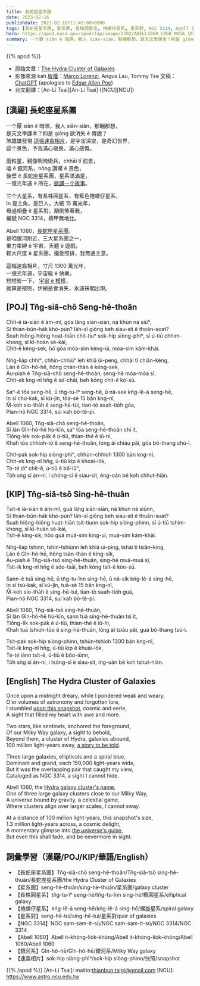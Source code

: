 ```yaml
---
title: 長蛇座星系團
date: 2023-02-16
publishdate: 2023-02-16T11:45:00+0800
tags: [長蛇座星系團, 星系團, 長株圓星系, 捲螺仔星系, 星系對, NGC 3314, Abell 1060, 銀河系, 速翕相片]
hero: https://apod.nasa.gov/apod/fap/image/2302/ABELL1060_LRGB_NASA_1024.jpg
summary: 一个厭 siān ê 暗暝，我人 siān-siān，那睏那想，是天文學課本？抑是 giōng 欲消失 ê 傳說？
---
```


{{% apod %}}

- 原始文章：[The Hydra Cluster of Galaxies](https://apod.nasa.gov/apod/ap230216.html)
- 影像來源 kah [版權][copyright]：[Marco Lorenzi](https://www.glitteringlights.com/), Angus Lau, Tommy Tse
文稿：[ChatGPT](https://openai.com/blog/chatgpt/) (apologies to [Edgar Allen Poe](https://www.poets.org/poet/edgar-allan-poe))
- 台文翻譯：[An-Li Tsai][An-Li Tsai] ([NCU][NCU])

## [漢羅] 長蛇座星系團
一个厭 siān ê 暗暝，我人 siān-siān，那睏那想，  
是天文學課本？抑是 giōng 欲消失 ê 傳說？  
煞雄雄發現 [這張速翕相片][upon this snapshot]，是宇宙深空，是奇幻世界，  
這个景色，予我滿心敬畏，滿心感慨。

兩粒星，親像咧徛衛兵，chhāi tī 前景，  
咱 ê 銀河系，hŏng 讚嘆 ê 景色，  
後壁 ê 長蛇座星系團，星系滿滿是，  
一億光年遠 ê 所在，[欲講一个故事][a story to be told]。

三个大星系，有長株圓星系，有藍色捲螺仔星系，  
In 是主角，是巨人，大細 15 萬光年，  
毋過相疊 ê 星系對，顛倒煞著我，  
編號 NGC 3314，媠甲無地比。

Abell 1060，[長蛇座星系團][Hydra galaxy cluster's name]，  
是咱銀河附近，三大星系團之一，  
重力束縛 ê 宇宙，天體 ê 遊戲，  
較大尺度 ê 星系團，攏愛照排，我無通主意。

這幅速翕相片，寸尺 1300 萬光年，  
一億光年遠，宇宙級 ê 快樂，  
短短影一下， [宇宙 ê 模樣][the universe's guise]，  
就算是按呢，伊總是會消失，永遠袂閣出現。

## [POJ] Tn̂g-siâ-chō Seng-hē-thoân
Chi̍t-ê ià-siān ê àm-mî, góa lâng siān-siān, ná khùn ná siūⁿ,  
Sī thian-bûn-ha̍k khò-pún? Ia̍h-sī giōng beh siau-sit ê thoân-soat?  
Soah hiông-hiông hoat-hiān chit-tiuⁿ sok-hip siòng-phìⁿ, sī ú-tiū chhim-khong, sī kî-hoàn sè-kài,  
Chit-ê kéng-sek, hō͘ góa móa-sim kèng-ùi, móa-sim kám-khài.

Nn̄g-lia̍p chhiⁿ, chhin-chhiūⁿ leh khiā ūi-peng, chhāi tī chiân-kéng,  
Lán ê Gîn-hô-hē, hŏng chàn-thàn ê kéng-sek,  
Āu-piah ê Tn̂g-siâ-chō seng-hē-thoân, seng-hē móa-móa sī,  
Chi̍t-ek kng-nî hn̄g ê só͘-chāi, beh kóng chi̍t-ê kò͘-sū.

Saⁿ-ê tōa seng-hē, ū tn̂g-tu-îⁿ seng-hē, ū nâ-sek kńg-lê-á seng-hē,  
In sī chú-kak, sī kū-jîn, tōa-sè 15 bān kng-nî,  
M̄-koh sio-tha̍h ê seng-hē-tùi, tian-tò soah-tio̍h góa,  
Pian-hō NGC 3314, súi kah bô-tè-pí.

Abell 1060, Tn̂g-siâ-chō seng-hē-thoân,  
Sī lán Gîn-hô-hē hù-kīn, saⁿ tōa seng-hē-thoân chi it,  
Tiōng-le̍k sok-pa̍k ê ú-tiū, thian-thé ê iû-hì,  
Khah tōa chhioh-tō͘ ê seng-hē-thoân, lóng ài chiàu pâi, góa bô-thang chú-ì.

Chit-pak sok-hip siòng-phìⁿ, chhùn-chhioh 1300 bān kng-nî,  
Chi̍t-ek kng-nî hn̄g, ú-tiū kip ê khoài-lo̍k,  
Té-té iáⁿ chi̍t-ē, ú-tiū ê bô͘-iūⁿ,  
To̍h sǹg sī án-ni, i chóng-sī ē siau-sit, éng-oán bē koh chhut-hiān.

## [KIP] Tn̂g-siâ-tsō Sing-hē-thuân
Tsi̍t-ê ià-siān ê àm-mî, guá lâng siān-siān, ná khùn ná siūnn,  
Sī thian-bûn-ha̍k khò-pún? Ia̍h-sī giōng beh siau-sit ê thuân-suat?  
Suah hiông-hiông huat-hiān tsit-tiunn sok-hip siòng-phìnn, sī ú-tiū tshim-khong, sī kî-huàn sè-kài,  
Tsit-ê kíng-sik, hōo guá muá-sim kìng-uì, muá-sim kám-khài.

Nn̄g-lia̍p tshinn, tshin-tshiūnn leh khiā uī-ping, tshāi tī tsiân-kíng,  
Lán ê Gîn-hô-hē, hŏng tsàn-thàn ê kíng-sik,  
Āu-piah ê Tn̂g-siâ-tsō sing-hē-thuân, sing-hē muá-muá sī,  
Tsi̍t-ik kng-nî hn̄g ê sóo-tsāi, beh kóng tsi̍t-ê kòo-sū.

Sann-ê tuā sing-hē, ū tn̂g-tu-înn sing-hē, ū nâ-sik kńg-lê-á sing-hē,  
In sī tsú-kak, sī kū-jîn, tuā-sè 15 bān kng-nî,  
M̄-koh sio-tha̍h ê sing-hē-tuì, tian-tò suah-tio̍h guá,  
Pian-hō NGC 3314, suí kah bô-tè-pí.

Abell 1060, Tn̂g-siâ-tsō sing-hē-thuân,  
Sī lán Gîn-hô-hē hù-kīn, sann tuā sing-hē-thuân tsi it,  
Tiōng-li̍k sok-pa̍k ê ú-tiū, thian-thé ê iû-hì,  
Khah tuā tshioh-tōo ê sing-hē-thuân, lóng ài tsiàu pâi, guá bô-thang tsú-ì.

Tsit-pak sok-hip siòng-phìnn, tshùn-tshioh 1300 bān kng-nî,  
Tsi̍t-ik kng-nî hn̄g, ú-tiū kip ê khuài-lo̍k,  
Té-té iánn tsi̍t-ē, ú-tiū ê bôo-iūnn,  
To̍h sǹg sī án-ni, i tsóng-sī ē siau-sit, íng-uán bē koh tshut-hiān.

## [English] The Hydra Cluster of Galaxies
Once upon a midnight dreary, while I pondered weak and weary,  
O'er volumes of astronomy and forgotten lore,  
I stumbled [upon this snapshot][upon this snapshot], cosmic and eerie,  
A sight that filled my heart with awe and more.

Two stars, like sentinels, anchored the foreground,  
Of our Milky Way galaxy, a sight to behold,  
Beyond them, a cluster of Hydra, galaxies abound,  
100 million light-years away, [a story to be told][a story to be told].

Three large galaxies, ellipticals and a spiral blue,  
Dominant and grand, each 150,000 light-years wide,  
But it was the overlapping pair that caught my view,  
Cataloged as NGC 3314, a sight I cannot hide.

Abell 1060, the [Hydra galaxy cluster's name][Hydra galaxy cluster's name],  
One of three large galaxy clusters close to our Milky Way,  
A universe bound by gravity, a celestial game,  
Where clusters align over larger scales, I cannot sway.

At a distance of 100 million light-years, this snapshot's size,  
1.3 million light-years across, a cosmic delight,  
A momentary glimpse into [the universe's guise][the universe's guise],  
But even this shall fade, and be nevermore in sight.

## 詞彙學習（漢羅/POJ/KIP/華語/English）
- 【長蛇座星系團】Tn̂g-siâ-chō seng-hē-thoân/Tn̂g-siâ-tsō sing-hē-thuân/長蛇座星系團/the Hydra Cluster of Galaxies
- 【星系團】seng-hē-thoân/sing-hē-thuân/星系團/galaxy cluster
- 【長株圓星系】tn̂g-tu-îⁿ seng-hē/tn̂g-tu-înn sing-hē/橢圓星系/elliptical galaxy
- 【捲螺仔星系】kńg-lê-á seng-hē/kńg-lê-á sing-hē/螺旋星系/spiral galaxy
- 【星系對】seng-hē-tùi/sing-hē-tuì/星系對/pair of galaxies
- 【NGC 3314】NGC sam-sam-it-sù/NGC sam-sam-it-sù/NGC 3314/NGC 3314
- 【Abell 1060】Abell it-khòng-lio̍k-khòng/Abell it-khòng-lio̍k-khòng/Abell 1060/Abell 1060
- 【銀河系】Gîn-hô-hē/Gîn-hô-hē/銀河系/Milky Way galaxy
- 【速翕相片】sok-hip siòng-phìⁿ/sok-hip siòng-phìnn/快照/snapshot


{{% /apod %}}
[An-Li Tsai]: mailto:thianbun.taigi@gmail.com
[NCU]: https://www.astro.ncu.edu.tw

[copyright]: https://apod.nasa.gov/apod/fap/lib/about_apod.html#srapply
[License]: https://creativecommons.org/licenses/by/2.0/

[upon this snapshot]:https://apod.nasa.gov/apod/ap230216.htmlap120512.html
[a story to be told]:https://www.nasa.gov/feature/goddard/2023/nasas-curious-universe-podcast-returns-for-season-five/
[Hydra galaxy cluster's name]:https://en.wikipedia.org/wiki/Hydra_Cluster
[the universe's guise]:https://www.nasa.gov/feature/goddard/2023/nasa-s-webb-uncovers-new-details-in-pandora-s-cluster

